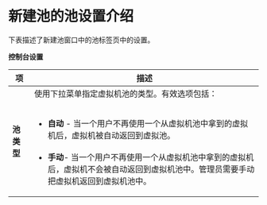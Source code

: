 # 新建池的池设置介绍
下表描述了新建池窗口中的池标签页中的设置。

**控制台设置**

|项|描述|
|--|----|
|**池类型**|使用下拉菜单指定虚拟机池的类型。有效选项包括：<br/><br/><ul><li> **自动** - 当一个用户不再使用一个从虚拟机池中拿到的虚拟机后，虚拟机被自动返回到虚拟池。</li><br/><li>**手动**- 当一个用户不再使用一个从虚拟机池中拿到的虚拟机后，虚拟机不会被自动返回到虚拟机池中。管理员需要手动把虚拟机返回到虚拟机池中。 </li></ul>|
